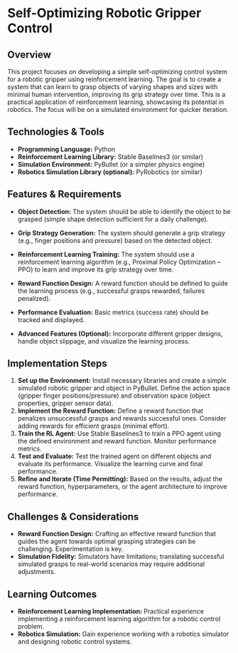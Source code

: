# Self-Optimizing Robotic Gripper Control

## Overview

This project focuses on developing a simple self-optimizing control system for a robotic gripper using reinforcement learning. The goal is to create a system that can learn to grasp objects of varying shapes and sizes with minimal human intervention, improving its grip strategy over time. This is a practical application of reinforcement learning, showcasing its potential in robotics.  The focus will be on a simulated environment for quicker iteration.

## Technologies & Tools

- **Programming Language:** Python
- **Reinforcement Learning Library:** Stable Baselines3 (or similar)
- **Simulation Environment:** PyBullet (or a simpler physics engine)
- **Robotics Simulation Library (optional):**  PyRobotics (or similar)


## Features & Requirements

- **Object Detection:** The system should be able to identify the object to be grasped (simple shape detection sufficient for a daily challenge).
- **Grip Strategy Generation:**  The system should generate a grip strategy (e.g., finger positions and pressure) based on the detected object.
- **Reinforcement Learning Training:** The system should use a reinforcement learning algorithm (e.g., Proximal Policy Optimization – PPO) to learn and improve its grip strategy over time.
- **Reward Function Design:** A reward function should be defined to guide the learning process (e.g., successful grasps rewarded, failures penalized).
- **Performance Evaluation:**  Basic metrics (success rate) should be tracked and displayed.

- **Advanced Features (Optional):**  Incorporate different gripper designs, handle object slippage, and visualize the learning process.


## Implementation Steps

1. **Set up the Environment:** Install necessary libraries and create a simple simulated robotic gripper and object in PyBullet. Define the action space (gripper finger positions/pressure) and observation space (object properties, gripper sensor data).
2. **Implement the Reward Function:** Define a reward function that penalizes unsuccessful grasps and rewards successful ones. Consider adding rewards for efficient grasps (minimal effort).
3. **Train the RL Agent:** Use Stable Baselines3 to train a PPO agent using the defined environment and reward function. Monitor performance metrics.
4. **Test and Evaluate:** Test the trained agent on different objects and evaluate its performance.  Visualize the learning curve and final performance.
5. **Refine and Iterate (Time Permitting):** Based on the results, adjust the reward function, hyperparameters, or the agent architecture to improve performance.


## Challenges & Considerations

- **Reward Function Design:** Crafting an effective reward function that guides the agent towards optimal grasping strategies can be challenging. Experimentation is key.
- **Simulation Fidelity:** Simulators have limitations; translating successful simulated grasps to real-world scenarios may require additional adjustments.


## Learning Outcomes

- **Reinforcement Learning Implementation:** Practical experience implementing a reinforcement learning algorithm for a robotic control problem.
- **Robotics Simulation:** Gain experience working with a robotics simulator and designing robotic control systems.

